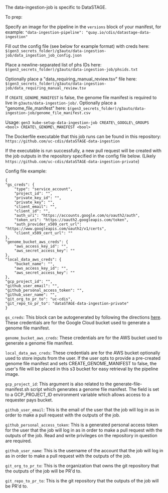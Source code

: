 The data-ingestion-job is specific to DataSTAGE.

To prep:

Specify an image for the pipeline in the `versions` block of your manifest, for example:
`"data-ingestion-pipeline": "quay.io/cdis/datastage-data-ingestion"`

Fill out the config file (see below for example format) with creds here: `$(gen3_secrets_folder)/g3auto/data-ingestion-job/data_ingestion_job_config.json`

Place a newline-separated list of phs IDs here: `$(gen3_secrets_folder)/g3auto/data-ingestion-job/phsids.txt`

Optionally place a "data\_requiring\_manual\_review.tsv" file here: `$(gen3_secrets_folder)/g3auto/data-ingestion-job/data_requiring_manual_review.tsv`

If `CREATE_GENOME_MANIFEST` is false, the genome file manifest is required to live in `g3auto/data-ingestion-job/`. Optionally place a "genome\_file\_manifest" here: `$(gen3_secrets_folder)/g3auto/data-ingestion-job/genome_file_manifest.csv`

Usage:
`gen3 kube-setup-data-ingestion-job CREATE\_GOOGLE\_GROUPS <bool> CREATE\_GENOME\_MANIFEST <bool>`

The Dockerfile executable that this job runs can be found in this repository: `https://github.com/uc-cdis/dataSTAGE-data-ingestion`

If the executable is run successfully, a new pull request will be created with the job outputs in the repository specified in the config file below. (Likely `https://github.com/uc-cdis/dataSTAGE-data-ingestion-private`)

Config file example:

    {
    "gs_creds": {
        "type": "service_account",
        "project_id": "",
        "private_key_id": "",
        "private_key": "",
        "client_email": "",
        "client_id": "",
        "auth_uri": "https://accounts.google.com/o/oauth2/auth",
        "token_uri": "https://oauth2.googleapis.com/token",
        "auth_provider_x509_cert_url": "https://www.googleapis.com/oauth2/v1/certs",
        "client_x509_cert_url": ""
    },
    "genome_bucket_aws_creds": {
        "aws_access_key_id": "",
        "aws_secret_access_key": ""
    },
    "local_data_aws_creds": {
        "bucket_name": "",
        "aws_access_key_id": "",
        "aws_secret_access_key": ""
    },
    "gcp_project_id": "",
    "github_user_email": "",
    "github_personal_access_token": "",
    "github_user_name": "",
    "git_org_to_pr_to": "uc-cdis",
    "git_repo_to_pr_to": "dataSTAGE-data-ingestion-private"
    }

`gs_creds`: This block can be autogenerated by following the directions [here](https://cloud.google.com/iam/docs/creating-managing-service-account-keys). These credentials are for the Google Cloud bucket used to generate a genome file manifest. 

`genome_bucket_aws_creds`: These credentials are for the AWS bucket used to generate a genome file manifest. 

`local_data_aws_creds`: These credentials are for the AWS bucket optionally used to store inputs from the user. If the user opts to provide a pre-created genome file manifest and sets CREATE\_GENOME\_MANIFEST to false, the user's file will be placed in this s3 bucket for easy retrieval by the pipeline image.

`gcp_project_id`: This argument is also related to the generate-file-manifest.sh script which generates a genome file manifest. The field is set to a GCP_PROJECT_ID environment variable which allows access to a requester pays bucket.

`github_user_email`: This is the email of the user that the job will log in as in order to make a pull request with the outputs of the job.

`github_personal_access_token`: This is a generated personal access token for the user that the job will log in as in order to make a pull request with the outputs of the job. Read and write privileges on the repository in question are required.

`github_user_name`: This is the username of the account that the job will log in as in order to make a pull request with the outputs of the job.

`git_org_to_pr_to`: This is the organization that owns the git repository that the outputs of the job will be PR'd to.

`git_repo_to_pr_to`: This is the git repository that the outputs of the job will be PR'd to.